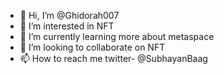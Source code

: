 - 👋 Hi, I’m @Ghidorah007
- 👀 I’m interested in NFT
- 🌱 I’m currently learning more about metaspace
- 💞️ I’m looking to collaborate on NFT 
- 📫 How to reach me twitter- @SubhayanBaag

<!---
Ghidorah007/Ghidorah007 is a ✨ special ✨ repository because its `README.md` (this file) appears on your GitHub profile.
You can click the Preview link to take a look at your changes.
--->
